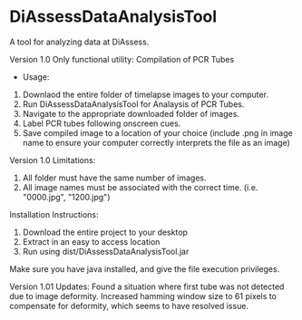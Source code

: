 # DiAssessDataAnalysisTool

A tool for analyzing data at DiAssess.

Version 1.0
Only functional utility: Compilation of PCR Tubes
- Usage:
1. Downlaod the entire folder of timelapse images to your computer.
2. Run DiAssessDataAnalysisTool for Analaysis of PCR Tubes. 
3. Navigate to the appropriate downloaded folder of images.
4. Label PCR tubes following onscreen cues.
5. Save compiled image to a location of your choice (include .png in image name to ensure your computer correctly interprets the file as an image)

Version 1.0 Limitations:
1. All folder must have the same number of images.
2. All image names must be associated with the correct time. (i.e. "0000.jpg", "1200.jpg")


Installation Instructions:
1. Download the entire project to your desktop
2. Extract in an easy to access location
3. Run using dist/DiAssessDataAnalysisTool.jar

Make sure you have java installed, and give the file execution privileges.


Version 1.01 Updates:
Found a situation where first tube was not detected due to image deformity. Increased hamming window size to 61 pixels to compensate for deformity, which seems to have resolved issue.

